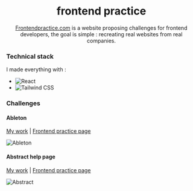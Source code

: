 <h1 align="center">
  frontend practice
</h1>

<p align="center">
  <a href="https://frontendpractice.com" target="_blank">Frontendpractice.com</a> is a website proposing challenges for frontend developers, the goal is simple : recreating real websites from real companies.
</p>

### Technical stack

I made everything with :

* ![React](https://github.com/adangleterre/adangleterre/assets/45876792/0f15baaa-ca71-492a-998f-d00ecaf9aa2d)
* ![Tailwind CSS](https://github.com/adangleterre/adangleterre/assets/45876792/3f077e10-688f-47b0-81ae-530fffa5c65f)

### Challenges

#### Ableton

[My work](https://github.com/adangleterre/FrontEndPractice/tree/main/Abbleton) | [Frontend practice page](https://www.frontendpractice.com/projects/ableton) 

![Ableton](https://github.com/adangleterre/FrontEndPractice/assets/45876792/557f2334-43cc-494a-8f31-96bc25a72348)













#### Abstract help page

[My work](https://github.com/adangleterre/FrontEndPractice/tree/main/Abstract) | [Frontend practice page](https://www.frontendpractice.com/projects/abstract) 

![Abstract](https://github.com/adangleterre/FrontEndPractice/assets/45876792/483d0d58-6a8f-4087-861a-b4a6c39bf787)
